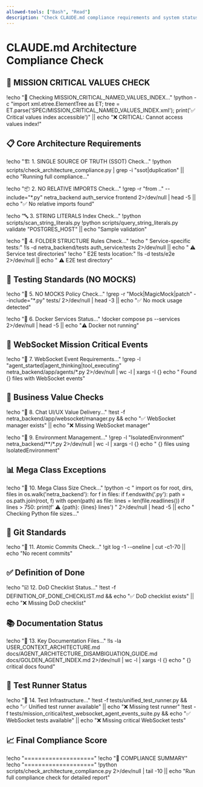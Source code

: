 ```yaml
---
allowed-tools: ["Bash", "Read"]
description: "Check CLAUDE.md compliance requirements and system status"
---
```


# CLAUDE.md Architecture Compliance Check

## 🚨 MISSION CRITICAL VALUES CHECK
!echo "🚨 Checking MISSION_CRITICAL_NAMED_VALUES_INDEX..."
!python -c "import xml.etree.ElementTree as ET; tree = ET.parse('SPEC/MISSION_CRITICAL_NAMED_VALUES_INDEX.xml'); print('✅ Critical values index accessible')" || echo "❌ CRITICAL: Cannot access values index!"

## 📋 Core Architecture Requirements

!echo "🏗️ 1. SINGLE SOURCE OF TRUTH (SSOT) Check..."
!python scripts/check_architecture_compliance.py | grep -i "ssot\|duplication" || echo "Running full compliance..."

!echo "📦 2. NO RELATIVE IMPORTS Check..."
!grep -r "from \.\." --include="*.py" netra_backend auth_service frontend 2>/dev/null | head -5 || echo "✅ No relative imports found"

!echo "🔤 3. STRING LITERALS Index Check..."
!python scripts/scan_string_literals.py
!python scripts/query_string_literals.py validate "POSTGRES_HOST" || echo "Sample validation"

!echo "📁 4. FOLDER STRUCTURE Rules Check..."
!echo "  Service-specific tests:"
!ls -d netra_backend/tests auth_service/tests 2>/dev/null || echo "  ⚠️ Service test directories"
!echo "  E2E tests location:"
!ls -d tests/e2e 2>/dev/null || echo "  ⚠️ E2E test directory"

## 🧪 Testing Standards (NO MOCKS)

!echo "🚫 5. NO MOCKS Policy Check..."
!grep -r "Mock\|MagicMock\|patch" --include="*.py" tests/ 2>/dev/null | head -3 || echo "✅ No mock usage detected"

!echo "🐳 6. Docker Services Status..."
!docker compose ps --services 2>/dev/null | head -5 || echo "⚠️ Docker not running"

## 🔌 WebSocket Mission Critical Events

!echo "📡 7. WebSocket Event Requirements..."
!grep -l "agent_started\|agent_thinking\|tool_executing" netra_backend/app/agents/*.py 2>/dev/null | wc -l | xargs -I {} echo "  Found {} files with WebSocket events"

## 🎯 Business Value Checks

!echo "💬 8. Chat UI/UX Value Delivery..."
!test -f netra_backend/app/websocket/manager.py && echo "✅ WebSocket manager exists" || echo "❌ Missing WebSocket manager"

!echo "🔐 9. Environment Management..."
!grep -l "IsolatedEnvironment" netra_backend/**/*.py 2>/dev/null | wc -l | xargs -I {} echo "  {} files using IsolatedEnvironment"

## 📊 Mega Class Exceptions

!echo "📏 10. Mega Class Size Check..."
!python -c "
import os
for root, dirs, files in os.walk('netra_backend'):
    for f in files:
        if f.endswith('.py'):
            path = os.path.join(root, f)
            with open(path) as file:
                lines = len(file.readlines())
                if lines > 750:
                    print(f'  ⚠️ {path}: {lines} lines')
" 2>/dev/null | head -5 || echo "  Checking Python file sizes..."

## 🔄 Git Standards

!echo "📝 11. Atomic Commits Check..."
!git log -1 --oneline | cut -c1-70 || echo "No recent commits"

## ✅ Definition of Done

!echo "☑️ 12. DoD Checklist Status..."
!test -f DEFINITION_OF_DONE_CHECKLIST.md && echo "✅ DoD checklist exists" || echo "❌ Missing DoD checklist"

## 📚 Documentation Status

!echo "📖 13. Key Documentation Files..."
!ls -la USER_CONTEXT_ARCHITECTURE.md docs/AGENT_ARCHITECTURE_DISAMBIGUATION_GUIDE.md docs/GOLDEN_AGENT_INDEX.md 2>/dev/null | wc -l | xargs -I {} echo "  {} critical docs found"

## 🏃 Test Runner Status

!echo "🧪 14. Test Infrastructure..."
!test -f tests/unified_test_runner.py && echo "✅ Unified test runner available" || echo "❌ Missing test runner"
!test -f tests/mission_critical/test_websocket_agent_events_suite.py && echo "✅ WebSocket tests available" || echo "❌ Missing critical WebSocket tests"

## 📈 Final Compliance Score

!echo "===================="
!echo "🎯 COMPLIANCE SUMMARY"
!echo "===================="
!python scripts/check_architecture_compliance.py 2>/dev/null | tail -10 || echo "Run full compliance check for detailed report"